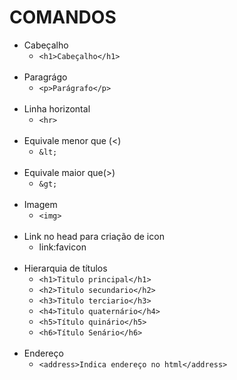 # COMANDOS

* Cabeçalho
    * `<h1>Cabeçalho</h1>`
<br></br>
* Paragrágo
    * `<p>Parágrafo</p>`
<br></br>
* Linha horizontal
    * `<hr>`
<br></br>
* Equivale menor que (<)
    * `&lt;`
<br></br>
* Equivale maior que(>)
    * `&gt;`
<br></br>
* Imagem
   * `<img>` 
<br></br>
* Link no head para criação de icon
   * link:favicon
<br></br>
* Hierarquia de títulos
    * `<h1>Titulo principal</h1>`
    * `<h2>Titulo secundario</h2>`
    * `<h3>Titulo terciario</h3>`
    * `<h4>Titulo quaternário</h4>`
    * `<h5>Título quinário</h5>`
    * `<h6>Título Senário</h6>`
<br></br>
* Endereço
    * `<address>Indica endereço no html</address>`